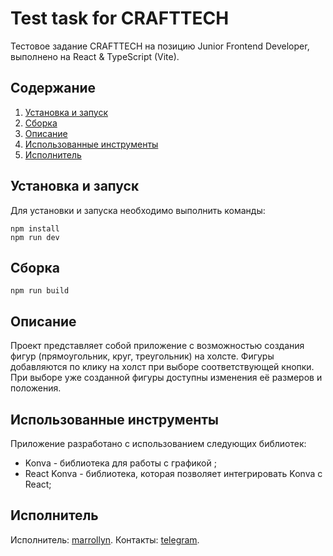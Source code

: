 # Test task for СRAFTTECH

Тестовое задание СRAFTTECH на позицию Junior Frontend Developer, выполнено на React & TypeScript (Vite).

## Содержание

1. [Установка и запуск](#Установка_и_запуск)
2. [Сборка](#Сборка)
3. [Описание](#Описание)
4. [Использованные инструменты](#Использованные_инструменты)
5. [Исполнитель](#Исполнитель)

## Установка и запуск<a name="Установка_и_запуск"></a>

Для установки и запуска необходимо выполнить команды:

```
npm install
npm run dev
```

## Сборка<a name="Сборка"></a>

```
npm run build
```

## Описание<a name="Описание"></a>

Проект представляет собой приложение с возможностью создания фигур (прямоугольник, круг, треугольник) на холсте. Фигуры добавляются по клику на холст при выборе соответствующей кнопки. При выборе уже созданной фигуры доступны изменения её размеров и положения.

## Использованные инструменты<a name="Использованные_инструменты"></a>

Приложение разработано с использованием следующих библиотек:

- Konva - библиотека для работы с графикой ;
- React Konva - библиотека, которая позволяет интегрировать Konva с React;


## Исполнитель<a name="Исполнитель"></a>

Исполнитель: [marrollyn](https://github.com/marrollyn/).
Контакты: [telegram](https://t.me/mforpeake).